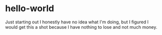 # hello-world
Just starting out
I honestly have no idea what I'm doing, but I figured I would get this a shot because I have nothing to lose and not much money.
